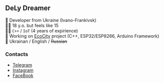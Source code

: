 ## DeLy Dreamer

🤪 Developer from Ukraine (Ivano-Frankivsk)   
🤷‍♂️ 18 y.o. but feels like 15    
👨‍💻 `C++` / `IoT` (4 years of expirience)   
💼 Working on [EcoCity](https://eco-city.org.ua/) project (C++, ESP32/ESP8266, Arduino Framework)   
📣 Ukrainan / English / ~~Russian~~

### Contacts
* [Telegram](https://t.me/delydreamer)
* [Instagram](https://instagram.com/delydreamer)
* [FaceBook](https://www.facebook.com/DeLyDreamer)
